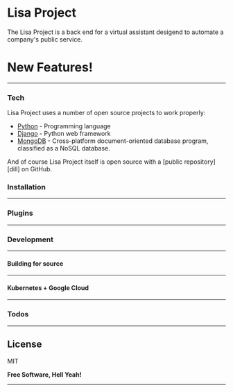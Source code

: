# Lisa Project

The Lisa Project is a back end for a virtual assistant desigend to automate a company's public service.

# New Features!

 ------------------

### Tech

Lisa Project uses a number of open source projects to work properly:

* [Python](https://www.python.org/) - Programming language
* [Django](https://www.djangoproject.com/) - Python web framework
* [MongoDB](https://www.mongodb.com/) - Cross-platform document-oriented database program, classified as a NoSQL database.

And of course Lisa Project itself is open source with a [public repository][dill]
 on GitHub.

### Installation

--------

### Plugins

-----------------------


### Development

------------

#### Building for source
---------

#### Kubernetes + Google Cloud

---------------------------


### Todos

 ------------

License
----

MIT


**Free Software, Hell Yeah!**

-----------------